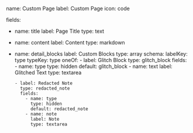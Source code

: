 name: Custom Page
label: Custom Page
icon: code

fields:
  - name: title
    label: Page Title
    type: text

  - name: content
    label: Content
    type: markdown

  - name: detail_blocks
    label: Custom Blocks
    type: array
    schema:
      labelKey: type
      typeKey: type
      oneOf:
        - label: Glitch Block
          type: glitch_block
          fields:
            - name: type
              type: hidden
              default: glitch_block
            - name: text
              label: Glitched Text
              type: textarea

        - label: Redacted Note
          type: redacted_note
          fields:
            - name: type
              type: hidden
              default: redacted_note
            - name: note
              label: Note
              type: textarea
